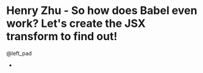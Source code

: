 Henry Zhu - So how does Babel even work? Let's create the JSX transform to find out!
====================================================================================

@left_pad

* 
